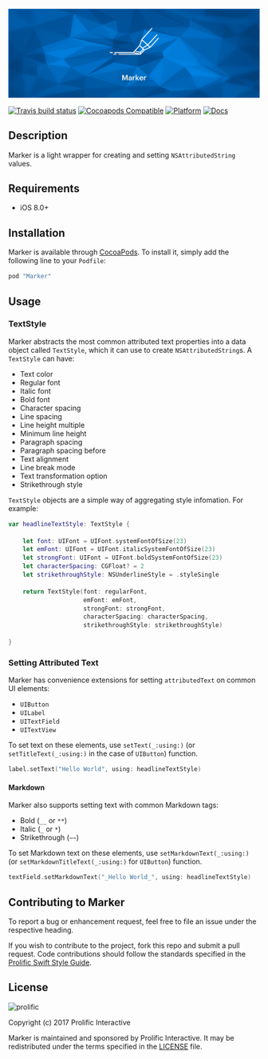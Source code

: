 ![Marker](Images/Marker_Banner.jpg)

[![Travis build status](https://img.shields.io/travis/prolificinteractive/Marker.svg?style=flat-square)](https://travis-ci.org/prolificinteractive/Marker)
[![Cocoapods Compatible](https://img.shields.io/cocoapods/v/Marker.svg?style=flat-square)](https://img.shields.io/cocoapods/v/Marker.svg)
[![Platform](https://img.shields.io/cocoapods/p/Marker.svg?style=flat-square)](http://cocoadocs.org/docsets/Marker)
[![Docs](https://img.shields.io/cocoapods/metrics/doc-percent/Marker.svg?style=flat-square)](http://cocoadocs.org/docsets/Marker)

## Description

Marker is a light wrapper for creating and setting `NSAttributedString` values.

## Requirements

* iOS 8.0+

## Installation

Marker is available through [CocoaPods](http://cocoapods.org). To install it, simply add the following line to your `Podfile`:

```ruby
pod "Marker"
```

## Usage

### TextStyle

Marker abstracts the most common attributed text properties into a data object called `TextStyle`, which it can use to create `NSAttributedString`s. A `TextStyle` can have:

* Text color
* Regular font
* Italic font
* Bold font
* Character spacing
* Line spacing
* Line height multiple
* Minimum line height
* Paragraph spacing
* Paragraph spacing before
* Text alignment
* Line break mode
* Text transformation option
* Strikethrough style

`TextStyle` objects are a simple way of aggregating style infomation. For example:

```swift
var headlineTextStyle: TextStyle {

    let font: UIFont = UIFont.systemFontOfSize(23)
    let emFont: UIFont = UIFont.italicSystemFontOfSize(23)
    let strongFont: UIFont = UIFont.boldSystemFontOfSize(23)
    let characterSpacing: CGFloat? = 2
    let strikethroughStyle: NSUnderlineStyle = .styleSingle

    return TextStyle(font: regularFont,
                     emFont: emFont,
                     strongFont: strongFont,
                     characterSpacing: characterSpacing,
                     strikethroughStyle: strikethroughStyle)

}
```

### Setting Attributed Text

Marker has convenience extensions for setting `attributedText` on common UI elements:

* `UIButton`
* `UILabel`
* `UITextField`
* `UITextView`

To set text on these elements, use `setText(_:using:)` (or `setTitleText(_:using:)` in the case of `UIButton`) function.

```swift
label.setText("Hello World", using: headlineTextStyle)
```

#### Markdown

Marker also supports setting text with common Markdown tags:

* Bold (`__` or `**`)
* Italic (`_` or `*`)
* Strikethrough (`~~`)

To set Markdown text on these elements, use `setMarkdownText(_:using:)` (or `setMarkdownTitleText(_:using:)` for `UIButton`) function.

```swift
textField.setMarkdownText("_Hello World_", using: headlineTextStyle)
```

## Contributing to Marker

To report a bug or enhancement request, feel free to file an issue under the respective heading.

If you wish to contribute to the project, fork this repo and submit a pull request. Code contributions should follow the standards specified in the [Prolific Swift Style Guide](https://github.com/prolificinteractive/swift-style-guide).

## License

![prolific](https://s3.amazonaws.com/prolificsitestaging/logos/Prolific_Logo_Full_Color.png)

Copyright (c) 2017 Prolific Interactive

Marker is maintained and sponsored by Prolific Interactive. It may be redistributed under the terms specified in the [LICENSE] file.

[LICENSE]: ./LICENSE
